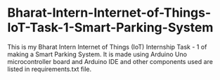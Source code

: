 # Bharat-Intern-Internet-of-Things-IoT-Task-1-Smart-Parking-System

This is my Bharat Intern Internet of Things (IoT) Internship Task - 1 of making a Smart Parking System. It is made using Arduino Uno microcontroller board and Arduino IDE and other components used are listed in requirements.txt file.
 
